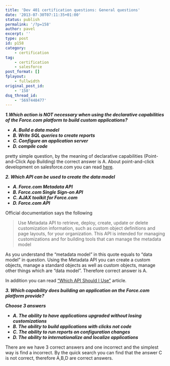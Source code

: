 ```yaml
---
title: 'Dev 401 certification questions: General questions'
date: '2013-07-30T07:11:35+01:00'
status: publish
permalink: '/?p=158'
author: pavel
excerpt: ''
type: post
id: p158
category:
    - certification
tag:
    - certification
    - salesforce
post_format: []
fplayout:
    - fullwidth
original_post_id:
    - '158'
dsq_thread_id:
    - '5697448477'
---
```

***1.Which action is NOT necessary when using the declarative capabilities of the Force.com platform to build custom applications?***

- ***<span style="line-height:14px;">A. Build a data model</span>***
- ***B. Write SQL queries to create reports***
- ***C. Configure an application server***
- ***D. compile code***

pretty simple question, by the meaning of declarative capabilities (Point-and-Click App Building) the correct answer is A. About point-and-click development on salesforce.com you can read [here](http://wiki.developerforce.com/page/An_Introduction_to_Point-and-Click_App_Building_with_Force.com).

***2. Which API can be used to create the data model***

- ***<span style="line-height:14px;">A. Force.com Metadata API</span>***
- ***B. Force.com Single Sign-on API***
- ***C. AJAX toolkit for Force.com***
- ***D. Force.com API***

Official documentation says the following

> Use Metadata API to retrieve, deploy, create, update or delete customization information, such as custom object definitions and page layouts, for your organization. This API is intended for managing customizations and for building tools that can manage the metadata model

As you understand the “metadata model” in this quote equals to “data model” in question. Using the Metadata API you can create a custom objects, manage a standard objects as well as custom objects, manage other things which are “data model”. Therefore correct answer is A.

In addition you can read [“Which API Should I Use”](https://help.salesforce.com/HTViewHelpDoc?id=integrate_what_is_api.htm&language=en_US) article.

***3. Which capability does building an application on the Force.com platform provide?***

***Choose 3 answers***

- ***<span style="line-height:14px;">A. The ability to have applications upgraded without losing customizations
  </span>***
- ***B. The ability to build applications with clicks not code***
- ***C. The ability to run reports on configuration changes***
- ***D. The ability to internationalize and localize applications***

There are we have 3 correct answers and one incorrect and the simplest way is find a incorrect.
By the quick search you can find that the answer C is not correct, therefore A,B,D are correct answers.